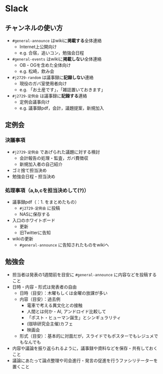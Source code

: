 # Slack

## チャンネルの使い方

* `#general-announce` はwikiに**掲載する**全体連絡
  * Internet上公開向け
  * e.g. 合宿，追いコン，勉強会日程
* `#general-events` はwikiに**掲載しない**全体連絡
  * OB・OGを含めた全体向け
  * e.g. 松崎，飲み会
* `#j2729-random` は議事録に**記録しない**連絡
  * 現役のガバ室使用者向け
  * e.g. 「お土産です」，「雑誌置いておきます」
* `#j2729-定例会` は議事録に**記録する**連絡
  * 定例会議事向け
  * e.g. 議事録pdf，会計，議題提案，新規加入

## 定例会

### 決議事項

* `#j2729-定例会` であげられた議題に対する検討
  * 会計報告の処理・監査，ガバ費徴収
  * 新規加入者の自己紹介
* ゴミ捨て担当決め
* 勉強会日程・担当決め

### 処理事項（a,b,cを担当決めして(?)）

* 議事録pdf（：1. をまとめたもの）
  * `#j2729-定例会` に投稿
  * NASに保存する
* 入口のホワイトボード
  * 更新
  * 旧Twitterに告知
* wikiの更新
  * `#general-announce` に告知されたものをwikiへ

## 勉強会

* 担当者は発表の1週間前を目安に `#general-announce` に内容などを投稿すること
* 日時・内容・形式は発表者の自由
  * 日時（目安）：木曜もしくは金曜の放課が多い
  * 内容（目安）：過去例
    * 電車で考える異文化との接触
    * 人間とは何か - AI, アンドロイド比較して
    * 「ポスト・ヒューマン誕生」とシンギュラリティ
    * (珈琲研究会主催)カフェ
    * 映画会
  * 形式（目安）：基本的に対面だが，スライドでもポスターでもレジュメでもなんでも
* 内容や議論を振り返られるように，議事録や資料などを保存・共有しておくこと
* 議論にあたって論点整理や司会進行・発言の促進を行うファシリテーターを置くこと

